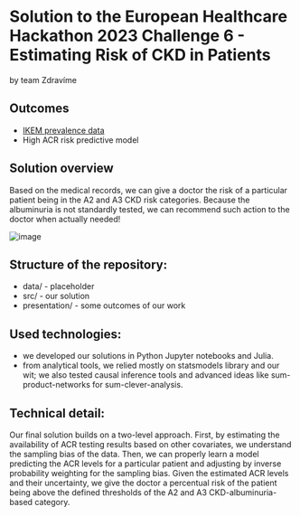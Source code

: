 # Solution to the European Healthcare Hackathon 2023 Challenge 6 - Estimating Risk of CKD in Patients

by team Zdravíme


## Outcomes

- [IKEM prevalence data](presentation/ikem_prevalence_results.txt)
- High ACR risk predictive model


## Solution overview
Based on the medical records, we can give a doctor the risk of a particular patient being in the A2 and A3 CKD risk categories.
Because the albuminuria is not standardly tested, we can recommend such action to the doctor when actually needed!

![image](https://github.com/Jan-Blaha/HHH23-CKD/assets/36329222/b229c7c5-9e63-4dfe-899f-84f06574d69b)


## Structure of the repository:
- data/ - placeholder
- src/ - our solution
- presentation/ - some outcomes of our work


## Used technologies:
- we developed our solutions in Python Jupyter notebooks and Julia.
- from analytical tools, we relied mostly on statsmodels library and our wit; we also tested causal inference tools and advanced ideas like sum-product-networks for sum-clever-analysis.


## Technical detail:
Our final solution builds on a two-level approach.
First, by estimating the availability of ACR testing results based on other covariates, we understand the sampling bias of the data.
Then, we can properly learn a model predicting the ACR levels for a particular patient and adjusting by inverse probability weighting for the sampling bias.
Given the estimated ACR levels and their uncertainty, we give the doctor a percentual risk of the patient being above the defined thresholds of the A2 and A3 CKD-albuminuria-based category.




